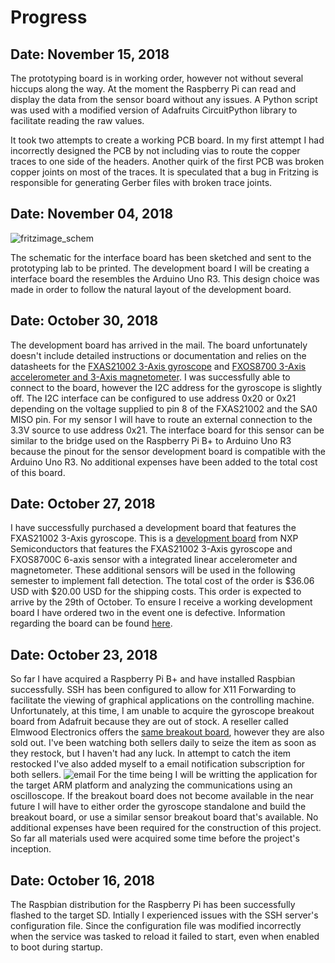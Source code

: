 # Progress
## Date: November 15, 2018
The prototyping board is in working order, however not without several hiccups along the way. At the moment the Raspberry Pi can read and display the data from the sensor board without any issues. A Python script was used with a modified version of Adafruits CircuitPython library to facilitate reading the raw values.

It took two attempts to create a working PCB board. In my first attempt I had incorrectly designed the PCB by not including vias to route the copper traces to one side of the headers. Another quirk of the first PCB was broken copper joints on most of the traces. It is speculated that a bug in Fritzing is responsible for generating Gerber files with broken trace joints.

## Date: November 04, 2018
![fritzimage_schem](https://user-images.githubusercontent.com/43853823/47970091-c6ab8300-e04e-11e8-9fb5-d1d054d36639.png) 

The schematic for the interface board has been sketched and sent to the prototyping lab to be printed. The development board I will be creating a interface board the resembles the Arduino Uno R3. This design choice was made in order to follow the natural layout of the development board.

## Date: October 30, 2018
The development board has arrived in the mail. The board unfortunately doesn't include detailed instructions or documentation and relies on the datasheets for the [FXAS21002 3-Axis gyroscope](https://cache.freescale.com/files/sensors/doc/data_sheet/FXAS21002.pdf) and [FXOS8700 3-Axis accelerometer and 3-Axis magnetometer](https://www.nxp.com/applications/solutions/internet-of-things/smart-things/healthcare/hearing-aids/digital-motion-sensor-3d-accelerometer-2g-4g-8g-plus-3d-magnetometer:FXOS8700CQ). I was successfully able to connect to the board, however the I2C address for the gyroscope is slightly off. The I2C interface can be configured to use address 0x20 or 0x21 depending on the voltage supplied to pin 8 of the FXAS21002 and the SA0 MISO pin. For my sensor I will have to route an external connection to the 3.3V source to use address 0x21. The interface board for this sensor can be similar to the bridge used on the Raspberry Pi B+ to Arduino Uno R3 because the pinout for the sensor development board is compatible with the Arduino Uno R3. No additional expenses have been added to the total cost of this board.

## Date: October 27, 2018
I have successfully purchased a development board that features the FXAS21002 3-Axis gyroscope. This is a [development board](https://www.digikey.com/products/en?keywords=FRDM-STBC-AGM01) from NXP Semiconductors that features the FXAS21002 3-Axis gyroscope and FXOS8700C 6-axis sensor with a integrated linear accelerometer and magnetometer. These additional sensors will be used in the following semester to implement fall detection. The total cost of the order is $36.06 USD with $20.00 USD for the shipping costs. This order is expected to arrive by the 29th of October. To ensure I receive a working development board I have ordered two in the event one is defective. Information regarding the board can be found [here](http://cache.freescale.com/files/sensors/doc/support_info/FRDM-STBC-AGM01-QRC.pdf).

## Date: October 23, 2018
So far I have acquired a Raspberry Pi B+ and have installed Raspbian successfully. SSH has been configured to allow for X11 Forwarding to facilitate the viewing of graphical applications on the controlling machine. Unfortunately, at this time, I am unable to acquire the gyroscope breakout board from Adafruit because they are out of stock. A reseller called Elmwood Electronics offers the [same breakout board](https://elmwoodelectronics.ca/products/adafruit-precision-nxp-9-dof-breakout-board-fxos8700-fxas21002), however they are also sold out. I've been watching both sellers daily to seize the item as soon as they restock, but I haven't had any luck. In attempt to catch the item restocked I've also added myself to a email notification subscription for both sellers.
![email](https://user-images.githubusercontent.com/43853823/47387152-0c3a8880-d6fe-11e8-9f10-8310a742f904.png)
For the time being I will be writting the application for the target ARM platform and analyzing the communications using an oscilloscope. If the breakout board does not become available in the near future I will have to either order the gyroscope standalone and build the breakout board, or use a similar sensor breakout board that's available.
No additional expenses have been required for the construction of this project. So far all materials used were acquired some time before the project's inception.

## Date: October 16, 2018
The Raspbian distribution for the Raspberry Pi has been successfully flashed to the target SD. Intially I experienced issues with the SSH server's configuration file. Since the configuration file was modified incorrectly when the service was tasked to reload it failed to start, even when enabled to boot during startup.
